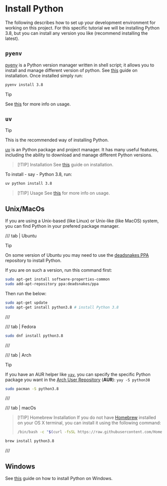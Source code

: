 # Install Python

The following describes how to set up your development environment for working on this project.
For this specific tutorial we will be installing Python 3.8, but you can install any version
you like (recommend installing the latest).

## `pyenv`

[pyenv](https://github.com/pyenv/pyenv) is a Python version manager written in shell script;
it allows you to install and manage different version of python.
See [this](https://github.com/pyenv/pyenv#installation) guide on installation.
Once installed simply run:

```sh
pyenv install 3.8
```

> [!TIP]
> See [this](https://github.com/pyenv/pyenv#usage) for more info on usage.

## `uv`

> [!TIP]
> This is the recommended way of installing Python.

[uv](https://docs.astral.sh/uv/) is an Python package and project manager.
It has many useful features, including the ability to download and manage different
Python versions.

> [!TIP] Installation
> See [this](https://docs.astral.sh/uv/getting-started/installation/) guide on
> installation.

To install - say - Python 3.8, run:

```sh
uv python install 3.8
```

> [!TIP] Usage
> See [this](https://docs.astral.sh/uv/guides/install-python/#getting-started)
> for more info on usage.

## Unix/MacOs

If you are using a Unix-based (like Linux) or Unix-like (like MacOS) system, you can find Python
in your prefered package manager.

/// tab | Ubuntu

> [!TIP]
> On some version of Ubuntu you may need to use the
> [deadsnakes PPA](https://launchpad.net/~deadsnakes/+archive/ubuntu/ppa)
> repository to install Python.
>
> If you are on such a version, run this command first:
>
> ```sh
> sudo apt-get install software-properties-common
> sudo add-apt-repository ppa:deadsnakes/ppa
> ```
>
> Then run the below:

```sh
sudo apt-get update
sudo apt-get install python3.8 # install Python 3.8
```

///

/// tab | Fedora

```sh
sudo dnf install python3.8
```

///

/// tab | Arch

> [!TIP]
> If you have an AUR helper like [`yay`](https://github.com/Jguer/yay),
> you can specify the specific Python package you want in the
> [Arch User Repository](https://aur.archlinux.org/packages) (**AUR**):
> `yay -S python38`

```sh
sudo pacman -S python3.8
```

///

/// tab | macOs

> [!TIP] Homebrew Installation
> If you do not have [Homebrew](https://brew.sh/) installed on your OS X terminal,
> you can install it using the following command:
>
> ```sh
> /bin/bash -c "$(curl -fsSL https://raw.githubusercontent.com/Homebrew/install/master/install.sh)"
> ```

```sh
brew install python3.8
```

///

## Windows

See [this](https://www.geeksforgeeks.org/how-to-install-python-on-windows/) guide
on how to install Python on Windows.
